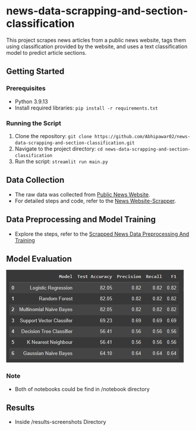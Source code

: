 # news-data-scrapping-and-section-classification
This project scrapes news articles from a public news website, tags them using classification provided by the website, and uses a text classification model to predict article sections.
## Getting Started

### Prerequisites

- Python 3.9.13
- Install required libraries: `pip install -r requirements.txt`

### Running the Script

1. Clone the repository: `git clone https://github.com/Abhipawar02/news-data-scrapping-and-section-classification.git` 
2. Navigate to the project directory: `cd news-data-scrapping-and-section-classification`
3. Run the script: `streamlit run main.py`

## Data Collection
- The raw data was collected from [Public News Website](https://indianexpress.com/).
- For detailed steps and code, refer to the [News Website-Scrapper](https://colab.research.google.com/drive/1gdkgr0gaqWT4HwUxo6iMaCf7_3D6ofoD?usp=sharing).
  
## Data Preprocessing and Model Training 
- Explore the steps, refer to the [Scrapped News Data Preprocessing And Training](https://colab.research.google.com/drive/17MYgxXcOHpwXtmiXfDWiF0SLYy-m5BhW?usp=sharing)
## Model Evaluation
![Evaluation Metrics](https://github.com/Abhipawar02/news-data-scrapping-and-section-classification/blob/main/results-screenshots/evaluation_metrics.png)

### Note
- Both of notebooks could be find in /notebook directory

## Results
- Inside /results-screenshots Directory
